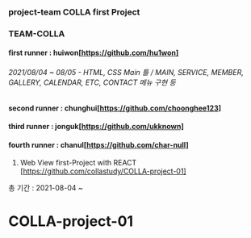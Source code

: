 ### project-team COLLA first Project

### TEAM-COLLA

#### first runner : huiwon[https://github.com/hu1won]
###### 2021/08/04 ~ 08/05 - HTML, CSS Main 틀 / MAIN, SERVICE, MEMBER, GALLERY, CALENDAR, ETC, CONTACT 메뉴 구현 등

#### second runner : chunghui[https://github.com/choonghee123]

#### third runner : jonguk[https://github.com/ukknown]

#### fourth runner : chanul[https://github.com/char-null]

1. Web View first-Project with REACT [https://github.com/collastudy/COLLA-project-01]

총 기간 : 2021-08-04 ~

# COLLA-project-01
